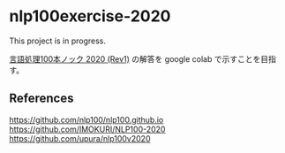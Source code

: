 # nlp100exercise-2020

This project is in progress.

[言語処理100本ノック 2020 (Rev1)](https://nlp100.github.io/ja/) の解答を google colab で示すことを目指す。

## References

https://github.com/nlp100/nlp100.github.io
https://github.com/IMOKURI/NLP100-2020
https://github.com/upura/nlp100v2020
